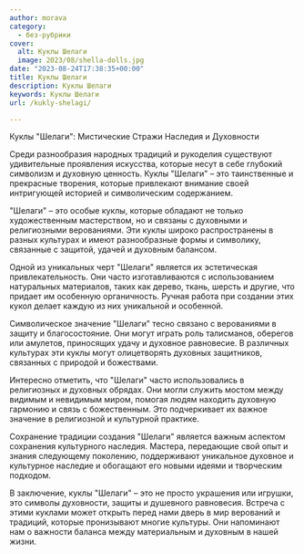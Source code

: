 ```yaml
---
author: morava
category:
  - без-рубрики
cover:
  alt: Куклы Шелаги
  image: 2023/08/shella-dolls.jpg
date: "2023-08-24T17:38:35+00:00"
title: Куклы Шелаги
description: Куклы Шелаги
keywords: Куклы Шелаги
url: /kukly-shelagi/

---
```

Куклы "Шелаги": Мистические Стражи Наследия и Духовности

Среди разнообразия народных традиций и рукоделия существуют удивительные проявления искусства, которые несут в себе глубокий символизм и духовную ценность. Куклы "Шелаги" – это таинственные и прекрасные творения, которые привлекают внимание своей интригующей историей и символическим содержанием.

"Шелаги" – это особые куклы, которые обладают не только художественным мастерством, но и связаны с духовными и религиозными верованиями. Эти куклы широко распространены в разных культурах и имеют разнообразные формы и символику, связанные с защитой, удачей и духовным балансом.

Одной из уникальных черт "Шелаги" является их эстетическая привлекательность. Они часто изготавливаются с использованием натуральных материалов, таких как дерево, ткань, шерсть и другие, что придает им особенную органичность. Ручная работа при создании этих кукол делает каждую из них уникальной и особенной.

Символическое значение "Шелаги" тесно связано с верованиями в защиту и благосостояние. Они могут играть роль талисманов, оберегов или амулетов, приносящих удачу и духовное равновесие. В различных культурах эти куклы могут олицетворять духовных защитников, связанных с природой и божествами.

Интересно отметить, что "Шелаги" часто использовались в религиозных и духовных обрядах. Они могли служить мостом между видимым и невидимым миром, помогая людям находить духовную гармонию и связь с божественным. Это подчеркивает их важное значение в религиозной и культурной практике.

Сохранение традиции создания "Шелаги" является важным аспектом сохранения культурного наследия. Мастера, передающие свой опыт и знания следующему поколению, поддерживают уникальное духовное и культурное наследие и обогащают его новыми идеями и творческим подходом.

В заключение, куклы "Шелаги" – это не просто украшения или игрушки, это символы духовности, защиты и душевного равновесия. Встреча с этими куклами может открыть перед нами дверь в мир верований и традиций, которые пронизывают многие культуры. Они напоминают нам о важности баланса между материальным и духовным в нашей жизни.
